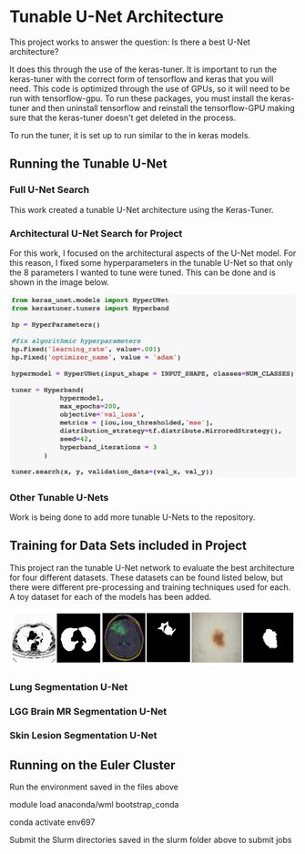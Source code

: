 # Tunable U-Net Architecture

This project works to answer the question:  Is there a best U-Net architecture? 

It does this through the use of the keras-tuner. It is important to run the keras-tuner with the correct form of tensorflow and keras that you will need. This code is optimized through the use of GPUs, so it will need to be run with tensorflow-gpu. To run these packages, you must install the keras-tuner and then uninstall tensorflow and reinstall the tensorflow-GPU making sure that the keras-tuner doesn't get deleted in the process. 

To run the tuner, it is set up to run similar to the in keras models. 

## Running the Tunable U-Net 

### Full U-Net Search

This work created a tunable U-Net architecture using the Keras-Tuner.

### Architectural U-Net Search for Project

For this work, I focused on the architectural aspects of the U-Net model. For this reason, I fixed some hyperparameters in the tunable U-Net so that only the 8 parameters I wanted to tune were tuned. This can be done and is shown in the image below. 

![Fixed Parameters](/Images/FixedParameters.png)

### Other Tunable U-Nets 

Work is being done to add more tunable U-Nets to the repository. 

## Training for Data Sets included in Project 

This project ran the tunable U-Net network to evaluate the best architecture for four different datasets. These datasets can be found listed below, but there were different pre-processing and training techniques used for each. A toy dataset for each of the models has been added. 

![Data Set Examples](/Images/DataSetImage.png)

### Lung Segmentation U-Net

### LGG Brain MR Segmentation U-Net

### Skin Lesion Segmentation U-Net

## Running on the Euler Cluster 

Run the environment saved in the files above

module load anaconda/wml
bootstrap_conda

conda activate env697

Submit the Slurm directories saved in the slurm folder above to submit jobs 
